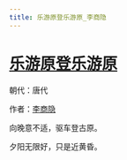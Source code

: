 ```yaml
---
title: 乐游原登乐游原_李商隐
---
```


# [乐游原登乐游原](http://so.gushiwen.org/view_28591.aspx)

朝代：唐代

作者：[李商隐](http://so.gushiwen.org/author_204.aspx)

向晚意不适，驱车登古原。

夕阳无限好，只是近黄昏。